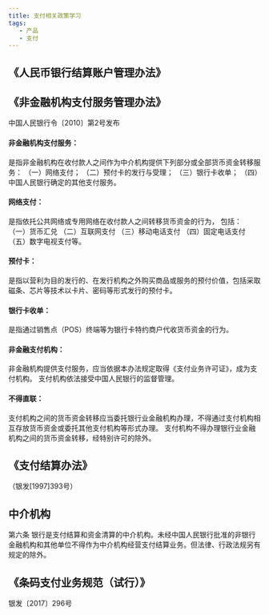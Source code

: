 ```yaml
---
title: 支付相关政策学习
tags:
   - 产品
   - 支付
---
```

## 《人民币银行结算账户管理办法》

## 《非金融机构支付服务管理办法》
中国人民银行令〔2010〕第2号发布

#### 非金融机构支付服务：
是指非金融机构在收付款人之间作为中介机构提供下列部分或全部货币资金转移服务：
（一）网络支付；
（二）预付卡的发行与受理；
（三）银行卡收单；
（四）中国人民银行确定的其他支付服务。

#### 网络支付：
是指依托公共网络或专用网络在收付款人之间转移货币资金的行为，
包括：
（一）货币汇兑
（二）互联网支付
（三）移动电话支付
（四）固定电话支付
（五）数字电视支付等。

#### 预付卡：
是指以营利为目的发行的、在发行机构之外购买商品或服务的预付价值，包括采取磁条、芯片等技术以卡片、密码等形式发行的预付卡。

#### 银行卡收单：
是指通过销售点（POS）终端等为银行卡特约商户代收货币资金的行为。

#### 非金融支付机构：
非金融机构提供支付服务，应当依据本办法规定取得《支付业务许可证》，成为支付机构。
支付机构依法接受中国人民银行的监督管理。

#### 不得直联：
支付机构之间的货币资金转移应当委托银行业金融机构办理，不得通过支付机构相互存放货币资金或委托其他支付机构等形式办理。
支付机构不得办理银行业金融机构之间的货币资金转移，经特别许可的除外。


## 《支付结算办法》
（银发[1997]393号）

## 中介机构
第六条 银行是支付结算和资金清算的中介机构。未经中国人民银行批准的非银行金融机构和其他单位不得作为中介机构经营支付结算业务。但法律、行政法规另有规定的除外。

## 《条码支付业务规范（试行）》
银发〔2017〕296号

